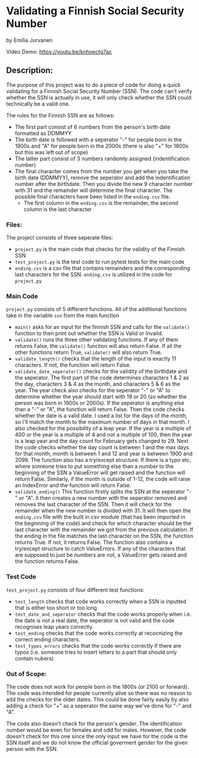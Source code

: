# Validating a Finnish Social Security Number

by Emilia Jurvanen

Video Demo:    <https://youtu.be/knhoectg7ac>

## Description:

The purpose of this project was to do a piece of code for doing a quick validating for a Finnish Social Security Number (SSN). The code can't verify whether the SSN is actually in use, it will only check whether the SSN could technically be a valid one.

The rules for the Finnish SSN are as follows:
* The first part consist of 6 numbers from the person's birth date formatted as DDMMYY
* The birth date is followed with a seperator "-" for people born in the 1900s and "A" for people born in the 2000s (there is also "+" for 1800s but this was left out of scope)
* The latter part consist of 3 numbers randomly assigned (indentification number)
* The final character comes from the number you get when you take the birth date (DDMMYY), remove the seperator and add the indentification number after the birthdate. Then you divide the new 9 character number with 31 and the remainder will determine the final character. The possible final characters have been listed in the `ending.csv` file.
    * The first column in the `ending.csv` is the remainder, the second column is the last character

### Files:

The project consists of three seperate files:
* `project.py` is the main code that checks for the validity of the Finnish SSN
* `test_project.py` is the test code to run pytest tests for the main code
* `ending.csv` is a csv file that contains remainders and the corresponding last characters for the SSN. `ending.csv` is utilized in the code for `project.py`

### Main Code

`project.py` consists of 5 different functions. All of the additional functions take in the variable `ssn` from the main function

* `main()` asks for an input for the finnish SSN and calls for the `validate()` function to then print out whether the SSN is Valid or Invalid.
* `validate()` runs the three other validating functions. If any of them returns False, the `validate()` function will also return False. If all the other functions return True, `validate()` will also return True.
* `validate_length()` checks that the length of the input is exactly 11 characters. If not, the function will return False.
* `validate_date_seperator()` checks for the validity of the birthdate and the seperator. The first part of the code determines characters 1 & 2 as the day, characters 3 & 4 as the month, and characters 5 & 6 as the year. The year check also checks for the seperator "-" or "A" to determine whether the year should start with 19 or 20 (so whether the person was born in 1900s or 2000s). If the seperator is anything else than a "-" or "A", the function will return False. Then the code checks whether the date is a valid date. I used a list for the days of the month, so I'll match the month to the maximum number of days in that month. I also checked for the possibility of a leap year. If the year is a multiple of 400 or the year is a multiple of 4 and not a multiple of 100, then the year is a leap year and the day count for February gets changed to 29. Next the code checks whether the day count is between 1 and the max days for that month, month is between 1 and 12 and year is between 1900 and 2099. The function also has a try/except structure. If there is a typo etc, where someone tries to put something else than a number to the beginning of the SSN a ValueError will get raised and the function will return False. Similarly, if the month is outside of 1-12, the code will raise an IndexError and the function will return False.
* `validate_ending()` This function firstly splits the SSN at the seperator "-" or "A". it then creates a new number with the seperator removed and removes the last character of the SSN. Then it will check for the remainder when the new number is divided with 31. It will then open the `ending.csv` file with the built in csv module (that has been imported in the beginning of the code) and check for which character should be the last character with the remainder we got from the previous calculation. If the ending in the file matches the last character on the SSN, the function returns True. If not, it returns False. The function also contains a try/except structure to catch ValueErrors. If any of the characters that are supposed to just be numbers are not, a ValueError gets raised and the function returns False.


### Test Code

`test_project.py` consists of four different test functions:

* `test_length` checks that code works correctly when a SSN is inputted that is either too short or too long
* `test_date_and_seperator` checks that the code works properly when i.e. the date is not a real date, the seperator is not valid and the code recognises leap years correctly.
* `test_ending` checks that the code works correctly at recocnizing the correct ending characters.
* `test_typos_errors` checks that the code works correctly if there are typos (i.e. someone tries to insert letters to a part that should only contain nubers)

### Out of Scope:

The code does not work for people born in the 1800s (or 2100 or forward). The code was intended for people currently alive so there was no reason to add the checks for the older dates. This could be done fairly easily by also adding a check for "+" as a seperator the same way we've done for "-" and "A".

The code also doesn't check for the person's gender. The identification number would be even for females and odd for males. However, the code doesn't check for this one since the only input we have for the code is the SSN itself and we do not know the official goverment gender for the given person with the SSN.
